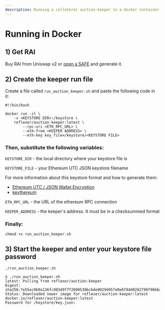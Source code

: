 ```yaml
---
description: Running a collateral auction-keeper in a docker container.
---
```


# Running in Docker

## 1\) Get RAI

Buy RAI from Uniswap v2 or [open a SAFE](https://app.gitbook.com/@reflexer-labs/s/geb/pyflex/safe-management/opening-a-safe) and generate it.

## 2\) Create the keeper run file

Create a file called `run_auction_keeper.sh` and paste the following code in it:

```text
#!/bin/bash

docker run -it \
    -v <KEYSTORE DIR>:/keystore \
    reflexer/auction-keeper:latest \
        --rpc-uri <ETH_RPC_URL> \
        --eth-from <KEEPER ADDRESS> \
        --eth-key key_file=/keystore/<KEYSTORE FILE>
```

### Then, substitute the following variables:

`KEYSTORE_DIR` - the local directory where your keystore file is

`KEYSTORE_FILE` - your Ethereum UTC JSON keystore filename

For more information about this keystore format and how to generate them:

* [Ethereum UTC / JSON Wallet Encryption](https://wizardforcel.gitbooks.io/practical-cryptography-for-developers-book/content/symmetric-key-ciphers/ethereum-wallet-encryption.html)
* [keythereum](https://github.com/ethereumjs/keythereum)

`ETH_RPC_URL` - the URL of the ethereum RPC connection

`KEEPER_ADDRESS` - the keeper's address. It must be in a checksummed format

### Finally:

`chmod +x run_auction_keeper.sh`

## 3\) Start the keeper and enter your keystore file password

`./run_auction_keeper.sh`

```text
$ ./run_auction_keeper.sh
latest: Pulling from reflexer/auction-keeper
Digest: sha256:7e55ec9b0a136fc903d9f7f2690538bcbde9029d957e0e6f84d0282790f9666a
Status: Downloaded newer image for reflexer/auction-keeper:latest
docker.io/reflexer/auction-keeper:latest
Password for /keystore/key.json:
```

